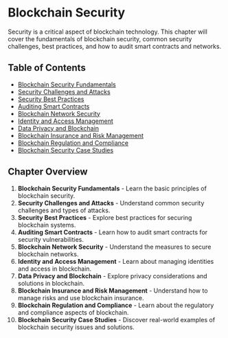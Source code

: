# Blockchain Security

Security is a critical aspect of blockchain technology. This chapter will cover the fundamentals of blockchain security, common security challenges, best practices, and how to audit smart contracts and networks.

## Table of Contents
- [Blockchain Security Fundamentals](01_Blockchain_Security_Fundamentals.md)
- [Security Challenges and Attacks](02_Security_Challenges_and_Attacks.md)
- [Security Best Practices](03_Security_Best_Practices.md)
- [Auditing Smart Contracts](04_Auditing_Smart_Contracts.md)
- [Blockchain Network Security](05_Blockchain_Network_Security.md)
- [Identity and Access Management](06_Identity_and_Access_Management.md)
- [Data Privacy and Blockchain](07_Data_Privacy_and_Blockchain.md)
- [Blockchain Insurance and Risk Management](08_Blockchain_Insurance_and_Risk_Management.md)
- [Blockchain Regulation and Compliance](09_Blockchain_Regulation_and_Compliance.md)
- [Blockchain Security Case Studies](10_Blockchain_Security_Case_Studies.md)

## Chapter Overview

1. **Blockchain Security Fundamentals** - Learn the basic principles of blockchain security.
2. **Security Challenges and Attacks** - Understand common security challenges and types of attacks.
3. **Security Best Practices** - Explore best practices for securing blockchain systems.
4. **Auditing Smart Contracts** - Learn how to audit smart contracts for security vulnerabilities.
5. **Blockchain Network Security** - Understand the measures to secure blockchain networks.
6. **Identity and Access Management** - Learn about managing identities and access in blockchain.
7. **Data Privacy and Blockchain** - Explore privacy considerations and solutions in blockchain.
8. **Blockchain Insurance and Risk Management** - Understand how to manage risks and use blockchain insurance.
9. **Blockchain Regulation and Compliance** - Learn about the regulatory and compliance aspects of blockchain.
10. **Blockchain Security Case Studies** - Discover real-world examples of blockchain security issues and solutions.
